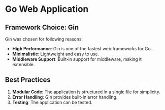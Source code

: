 # Go Web Application

## Framework Choice: Gin

Gin was chosen for following reasons:
- **High Performance**: Gin is one of the fastest web frameworks for Go.
- **Minimalistic**: Lightweight and easy to use.
- **Middleware Support**: Built-in support for middleware, making it extensible.

## Best Practices

1. **Modular Code**: The application is structured in a single file for simplicity.
2. **Error Handling**: Gin provides built-in error handling.
3. **Testing**: The application can be tested.
